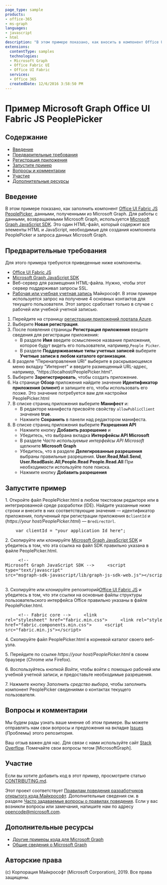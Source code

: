 ```yaml
---
page_type: sample
products:
- office-365
- ms-graph
languages:
- javascript
- html
description: "В этом примере показано, как вносить в компонент Office UI Fabric JS PeoplePicker данные, полученные из Microsoft Graph."
extensions:
  contentType: samples 
  technologies:
  - Microsoft Graph
  - Office Fabric UI
  - Office UI Fabric
  services:
  - Office 365
  createdDate: 12/6/2016 3:58:50 PM
---
```

# Пример Microsoft Graph Office UI Fabric JS PeoplePicker

## Содержание

* [Введение](#introduction)
* [Предварительные требования](#prerequisites)
* [Регистрация приложения](#register-the-application)
* [Запустите пример](#run-the-sample)
* [Вопросы и комментарии](#questions-and-comments)
* [Участие](#contributing)
* [Дополнительные ресурсы](#additional-resources)

## Введение

В этом примере показано, как заполнить компонент [Office UI Fabric JS PeoplePicker ](https://github.com/OfficeDev/office-ui-fabric-js/blob/master/ghdocs/components/PeoplePicker.md) данными, полученными из Microsoft Graph. Для работы с данными, возвращаемыми Microsoft Graph, используется [Microsoft Graph JavaScript SDK](https://github.com/microsoftgraph/msgraph-sdk-javascript). Это один HTML-файл, который содержит все элементы HTML и JavaScript, необходимые для создания компонента PeoplePicker и запроса данных Microsoft Graph.

## Предварительные требования

Для этого примера требуются приведенные ниже компоненты.  

  * [Office UI Fabric JS](https://github.com/OfficeDev/office-ui-fabric-js)
  * [Microsoft Graph JavaScript SDK](https://github.com/microsoftgraph/msgraph-sdk-javascript)
  * Веб-сервер для размещения HTML-файла. Нужно, чтобы этот сервер поддерживал запросы SSL.
  * [Рабочая или учебная учетная запись](https://dev.office.com/devprogram) Майкрософт. В этом примере используется запрос на получение 4 основных контактов для текущего пользователя. Этот запрос сработает только в случае с рабочей или учебной учетной записью.
  
1. Перейдите на страницу [регистрации приложений портала Azure](https://go.microsoft.com/fwlink/?linkid=2083908). 
1. Выберите **Новая регистрация**. 
1. После появления страницы **Регистрация приложения** введите сведения для регистрации приложения: 
    - В разделе **Имя** введите осмысленное название приложения, которое будут видеть его пользователи, например,`People Picker`. 
    - В разделе **Поддерживаемые типы учетных записей** выберите **Учетные записи в любом каталоге организации**. 
 1. В разделе "Перенаправления URI" выберите в раскрывающемся меню вкладку "Интернет" и введите размещенный URL-адрес, например, "https://localhost/PeoplePicker.html". 
1. Выберите **Зарегистрировать**, чтобы создать приложение. 
1. На странице **Обзор** приложения найдите значение **Идентификатор приложения (клиент)** и запишите его, чтобы использовать его позже. Это значение потребуется вам для настройки PeoplePicker.html 
1. В списке страниц приложения выберите **Манифест** и: 
    - В редакторе манифеста присвойте свойству ``allowPublicClient`` значение **true**. 
    - Нажмите **Сохранить** в панели над редактором манифеста. 
1. В списке страниц приложения выберите **Разрешения API** 
    - Нажмите кнопку **Добавить разрешение** и 
    - Убедитесь, что выбрана вкладка **Интерфейсы API Microsoft** 
    - В разделе *Часто используемые интерфейсы API Microsoft* щелкните **Microsoft Graph** 
    - Убедитесь, что в разделе **Делегированные разрешения** выбраны правильные разрешения. **User.Read**,**Mail.Send**, **User.ReadBasic.All**,**People.Read** **People.Read.All** При необходимости используйте поле поиска. 
    - Нажмите кнопку **Добавить разрешения** 

## Запустите пример

1. Откройте файл PeoplePicker.html в любом текстовом редакторе или в интегрированной среде разработки (IDE). Найдите указанные ниже строки и внесите в них соответствующие значения — идентификатор приложения, полученный при регистрации приложения в`clientId` и (*https://your host/PeoplePicker.html*) — в`redirectUrl`.

<pre>
    var clientId = "your application Id here";
</pre>

2. Скопируйте или клонируйте [Microsoft Graph JavaScript SDK](https://github.com/microsoftgraph/msgraph-sdk-javascript) и убедитесь в том, что эта ссылка на файл SDK правильно указана в файле PeoplePicker.html.
    <pre>
    &lt;!-- Microsoft Graph JavaScript SDK --&gt;
    &lt;script type="text/javascript" src="msgraph-sdk-javascript/lib/graph-js-sdk-web.js"&gt;&lt;/script&gt;
    </pre>
3. Скопируйте или клонируйте репозиторий[Office UI Fabric JS](https://github.com/OfficeDev/office-ui-fabric-js) и убедитесь в том, что эти ссылки на основные файлы структуры пользовательского интерфейса Office правильно указаны в файле PeoplePicker.html.
    <pre>
    &lt;!-- Fabric core --&gt;
    &lt;link rel="stylesheet" href="fabric.min.css"&gt;
    &lt;link rel="stylesheet" href="fabric.components.min.css"&gt;
    &lt;script src="fabric.min.js"&gt;&lt;/script&gt;
    </pre>
4. Скопируйте файл PeoplePicker.html в корневой каталог своего веб-узла.

5. Перейдите по ссылке *https://your host/PeoplePicker.html* в своем браузере (Chrome или Firefox).

6. Воспользуйтесь кнопкой *Войти*, чтобы войти с помощью рабочей или учебной учетной записи, и предоставьте необходимые разрешения.

7. Нажмите кнопку *Заполнить средство выбора*, чтобы заполнить компонент PeoplePicker сведениями о контактах текущего пользователя.


## Вопросы и комментарии

Мы будем рады узнать ваше мнение об этом примере. Вы можете отправлять нам свои вопросы и предложения на вкладке [Issues](https://github.com/microsoftgraph/javascript-officeuifabric-peoplepicker-sample/issues) (Проблемы) этого репозитория.

Ваш отзыв важен для нас. Для связи с нами используйте сайт [Stack Overflow](https://stackoverflow.com/questions/tagged/microsoftgraph). Помечайте свои вопросы тегом \[MicrosoftGraph].

## Участие ##

Если вы хотите добавить код в этот пример, просмотрите статью [CONTRIBUTING.md](CONTRIBUTING.md).

Этот проект соответствует [Правилам поведения разработчиков открытого кода Майкрософт](https://opensource.microsoft.com/codeofconduct/). Дополнительные сведения см. в разделе [Часто задаваемые вопросы о правилах поведения](https://opensource.microsoft.com/codeofconduct/faq/). Если у вас возникли вопросы или замечания, напишите нам по адресу [opencode@microsoft.com](mailto:opencode@microsoft.com).

## Дополнительные ресурсы

- [Другие примеры кода для Microsoft Graph](https://github.com/microsoftgraph?utf8=%E2%9C%93&q=sample)
- [Общие сведения о Microsoft Graph](https://graph.microsoft.io)

## Авторские права
(c) Корпорация Майкрософт (Microsoft Corporation), 2019. Все права защищены.

